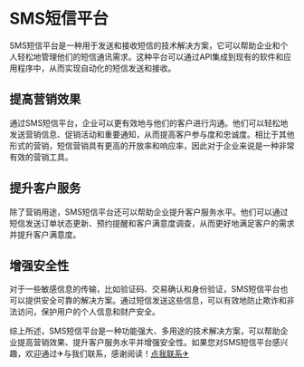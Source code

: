 # SMS短信平台

SMS短信平台是一种用于发送和接收短信的技术解决方案，它可以帮助企业和个人轻松地管理他们的短信通讯需求。这种平台可以通过API集成到现有的软件和应用程序中，从而实现自动化的短信发送和接收。

## 提高营销效果

通过SMS短信平台，企业可以更有效地与他们的客户进行沟通。他们可以轻松地发送营销信息、促销活动和重要通知，从而提高客户参与度和忠诚度。相比于其他形式的营销，短信营销具有更高的开放率和响应率，因此对于企业来说是一种非常有效的营销工具。

## 提升客户服务

除了营销用途，SMS短信平台还可以帮助企业提升客户服务水平。他们可以通过短信发送订单状态更新、预约提醒和客户满意度调查，从而更好地满足客户的需求并提升客户满意度。

## 增强安全性

对于一些敏感信息的传输，比如验证码、交易确认和身份验证，SMS短信平台也可以提供安全可靠的解决方案。通过短信发送这些信息，可以有效地防止欺诈和非法访问，保护用户的个人信息和财产安全。

综上所述，SMS短信平台是一种功能强大、多用途的技术解决方案，可以帮助企业提高营销效果、提升客户服务水平并增强安全性。如果您对SMS短信平台感兴趣，欢迎通过✈与我们联系，感谢阅读！[点我联系✈](https://s.G208.com)